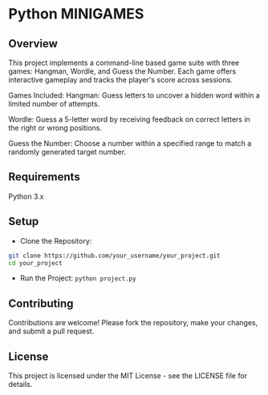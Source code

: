 # Python MINIGAMES

## Overview

This project implements a command-line based game suite with three games: Hangman, Wordle, and Guess the Number. Each game offers interactive gameplay and tracks the player's score across sessions.

Games Included:
Hangman: Guess letters to uncover a hidden word within a limited number of attempts.

Wordle: Guess a 5-letter word by receiving feedback on correct letters in the right or wrong positions.

Guess the Number: Choose a number within a specified range to match a randomly generated target number.

## Requirements

Python 3.x

## Setup

- Clone the Repository:
```bash
git clone https://github.com/your_username/your_project.git
cd your_project
```

- Run the Project:
`python project.py`

## Contributing

Contributions are welcome! Please fork the repository, make your changes, and submit a pull request.

## License

This project is licensed under the MIT License - see the LICENSE file for details.

